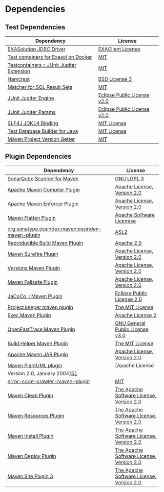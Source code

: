 <!-- @formatter:off -->
# Dependencies

## Test Dependencies

| Dependency                                     | License                           |
| ---------------------------------------------- | --------------------------------- |
| [EXASolution JDBC Driver][0]                   | [EXAClient License][1]            |
| [Test containers for Exasol on Docker][2]      | [MIT][3]                          |
| [Testcontainers :: JUnit Jupiter Extension][4] | [MIT][5]                          |
| [Hamcrest][6]                                  | [BSD License 3][7]                |
| [Matcher for SQL Result Sets][8]               | [MIT][3]                          |
| [JUnit Jupiter Engine][10]                     | [Eclipse Public License v2.0][11] |
| [JUnit Jupiter Params][10]                     | [Eclipse Public License v2.0][11] |
| [SLF4J JDK14 Binding][14]                      | [MIT License][15]                 |
| [Test Database Builder for Java][16]           | [MIT License][17]                 |
| [Maven Project Version Getter][18]             | [MIT][3]                          |

## Plugin Dependencies

| Dependency                                              | License                                                        |
| ------------------------------------------------------- | -------------------------------------------------------------- |
| [SonarQube Scanner for Maven][20]                       | [GNU LGPL 3][21]                                               |
| [Apache Maven Compiler Plugin][22]                      | [Apache License, Version 2.0][23]                              |
| [Apache Maven Enforcer Plugin][24]                      | [Apache License, Version 2.0][23]                              |
| [Maven Flatten Plugin][26]                              | [Apache Software Licenese][27]                                 |
| [org.sonatype.ossindex.maven:ossindex-maven-plugin][28] | [ASL2][27]                                                     |
| [Reproducible Build Maven Plugin][30]                   | [Apache 2.0][27]                                               |
| [Maven Surefire Plugin][32]                             | [Apache License, Version 2.0][23]                              |
| [Versions Maven Plugin][34]                             | [Apache License, Version 2.0][23]                              |
| [Maven Failsafe Plugin][36]                             | [Apache License, Version 2.0][23]                              |
| [JaCoCo :: Maven Plugin][38]                            | [Eclipse Public License 2.0][39]                               |
| [Project keeper maven plugin][40]                       | [The MIT License][41]                                          |
| [Exec Maven Plugin][42]                                 | [Apache License 2][27]                                         |
| [OpenFastTrace Maven Plugin][44]                        | [GNU General Public License v3.0][45]                          |
| [Build Helper Maven Plugin][46]                         | [The MIT License][47]                                          |
| [Apache Maven JAR Plugin][48]                           | [Apache License, Version 2.0][23]                              |
| [Maven PlantUML plugin][50]                             | [Apache License
                Version 2.0, January 2004][51] |
| [error-code-crawler-maven-plugin][52]                   | [MIT][3]                                                       |
| [Maven Clean Plugin][54]                                | [The Apache Software License, Version 2.0][27]                 |
| [Maven Resources Plugin][56]                            | [The Apache Software License, Version 2.0][27]                 |
| [Maven Install Plugin][58]                              | [The Apache Software License, Version 2.0][27]                 |
| [Maven Deploy Plugin][60]                               | [The Apache Software License, Version 2.0][27]                 |
| [Maven Site Plugin 3][62]                               | [The Apache Software License, Version 2.0][27]                 |

[1]: LICENSE-exasol-jdbc.txt
[16]: https://github.com/exasol/test-db-builder-java/
[27]: http://www.apache.org/licenses/LICENSE-2.0.txt
[32]: https://maven.apache.org/surefire/maven-surefire-plugin/
[54]: http://maven.apache.org/plugins/maven-clean-plugin/
[3]: https://opensource.org/licenses/MIT
[36]: https://maven.apache.org/surefire/maven-failsafe-plugin/
[18]: https://github.com/exasol/maven-project-version-getter
[42]: http://www.mojohaus.org/exec-maven-plugin
[34]: http://www.mojohaus.org/versions-maven-plugin/
[40]: https://github.com/exasol/project-keeper/
[7]: http://opensource.org/licenses/BSD-3-Clause
[22]: https://maven.apache.org/plugins/maven-compiler-plugin/
[5]: http://opensource.org/licenses/MIT
[17]: https://github.com/exasol/test-db-builder-java/blob/main/LICENSE
[44]: https://github.com/itsallcode/openfasttrace-maven-plugin
[39]: https://www.eclipse.org/legal/epl-2.0/
[21]: http://www.gnu.org/licenses/lgpl.txt
[2]: https://github.com/exasol/exasol-testcontainers
[38]: https://www.jacoco.org/jacoco/trunk/doc/maven.html
[51]: https://www.apache.org/licenses/LICENSE-2.0
[8]: https://github.com/exasol/hamcrest-resultset-matcher
[30]: http://zlika.github.io/reproducible-build-maven-plugin
[41]: https://github.com/exasol/project-keeper/blob/main/LICENSE
[45]: https://www.gnu.org/licenses/gpl-3.0.html
[47]: https://opensource.org/licenses/mit-license.php
[15]: http://www.opensource.org/licenses/mit-license.php
[20]: http://sonarsource.github.io/sonar-scanner-maven/
[23]: https://www.apache.org/licenses/LICENSE-2.0.txt
[24]: https://maven.apache.org/enforcer/maven-enforcer-plugin/
[0]: http://www.exasol.com
[11]: https://www.eclipse.org/legal/epl-v20.html
[58]: http://maven.apache.org/plugins/maven-install-plugin/
[10]: https://junit.org/junit5/
[28]: https://sonatype.github.io/ossindex-maven/maven-plugin/
[4]: https://testcontainers.org
[26]: https://www.mojohaus.org/flatten-maven-plugin/flatten-maven-plugin
[46]: http://www.mojohaus.org/build-helper-maven-plugin/
[50]: https://github.com/Huluvu424242/plantuml-maven-plugin
[6]: http://hamcrest.org/JavaHamcrest/
[14]: http://www.slf4j.org
[60]: http://maven.apache.org/plugins/maven-deploy-plugin/
[62]: http://maven.apache.org/plugins/maven-site-plugin/
[56]: http://maven.apache.org/plugins/maven-resources-plugin/
[52]: https://github.com/exasol/error-code-crawler-maven-plugin
[48]: https://maven.apache.org/plugins/maven-jar-plugin/

